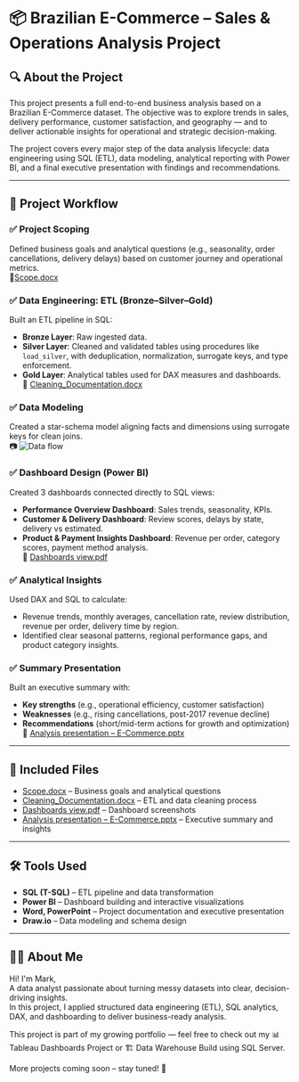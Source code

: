 # 📦 Brazilian E-Commerce – Sales & Operations Analysis Project

## 🔍 About the Project  
This project presents a full end-to-end business analysis based on a Brazilian E-Commerce dataset. The objective was to explore trends in sales, delivery performance, customer satisfaction, and geography — and to deliver actionable insights for operational and strategic decision-making.

The project covers every major step of the data analysis lifecycle: data engineering using SQL (ETL), data modeling, analytical reporting with Power BI, and a final executive presentation with findings and recommendations.

---

## 🧩 Project Workflow

### ✅ Project Scoping  
Defined business goals and analytical questions (e.g., seasonality, order cancellations, delivery delays) based on customer journey and operational metrics.  
📄[Scope.docx](https://github.com/user-attachments/files/21101792/Scope.docx)


### ✅ Data Engineering: ETL (Bronze–Silver–Gold)  
Built an ETL pipeline in SQL:
- **Bronze Layer**: Raw ingested data.
- **Silver Layer**: Cleaned and validated tables using procedures like `load_silver`, with deduplication, normalization, surrogate keys, and type enforcement.  
- **Gold Layer**: Analytical tables used for DAX measures and dashboards.  
📄 [Cleaning_Documentation.docx](https://github.com/user-attachments/files/21101819/Cleaning_Documentation.docx)


### ✅ Data Modeling  
Created a star-schema model aligning facts and dimensions using surrogate keys for clean joins.  
📷 ![Data flow](https://github.com/user-attachments/assets/4e873278-3a49-4bf7-8cd5-bc29e5cca3cd)


### ✅ Dashboard Design (Power BI)  
Created 3 dashboards connected directly to SQL views:
- **Performance Overview Dashboard**: Sales trends, seasonality, KPIs.
- **Customer & Delivery Dashboard**: Review scores, delays by state, delivery vs estimated.
- **Product & Payment Insights Dashboard**: Revenue per order, category scores, payment method analysis.  
📄 [Dashboards view.pdf](https://github.com/user-attachments/files/21101826/Dashboards.view.pdf)


### ✅ Analytical Insights  
Used DAX and SQL to calculate:
- Revenue trends, monthly averages, cancellation rate, review distribution, revenue per order, delivery time by region.
- Identified clear seasonal patterns, regional performance gaps, and product category insights.

### ✅ Summary Presentation  
Built an executive summary with:
- **Key strengths** (e.g., operational efficiency, customer satisfaction)
- **Weaknesses** (e.g., rising cancellations, post-2017 revenue decline)
- **Recommendations** (short/mid-term actions for growth and optimization)  
📄 [Analysis presentation – E-Commerce.pptx](https://github.com/user-attachments/files/21101830/Analysis.presentation.E-Commerce.pptx)


---

## 📁 Included Files

- [Scope.docx](https://github.com/user-attachments/files/21101792/Scope.docx) – Business goals and analytical questions  
- [Cleaning_Documentation.docx](https://github.com/user-attachments/files/21101819/Cleaning_Documentation.docx) – ETL and data cleaning process  
- [Dashboards view.pdf](https://github.com/user-attachments/files/21101826/Dashboards.view.pdf) – Dashboard screenshots  
- [Analysis presentation – E-Commerce.pptx](https://github.com/user-attachments/files/21101830/Analysis.presentation.E-Commerce.pptx) – Executive summary and insights  

---

## 🛠 Tools Used

- **SQL (T-SQL)** – ETL pipeline and data transformation  
- **Power BI** – Dashboard building and interactive visualizations  
- **Word, PowerPoint** – Project documentation and executive presentation  
- **Draw.io** – Data modeling and schema design  

---

## 👨‍💻 About Me

Hi! I'm Mark,  
A data analyst passionate about turning messy datasets into clear, decision-driving insights.  
In this project, I applied structured data engineering (ETL), SQL analytics, DAX, and dashboarding to deliver business-ready analysis.

This project is part of my growing portfolio — feel free to check out my 📊 Tableau Dashboards Project or 🏗 Data Warehouse Build using SQL Server.

More projects coming soon – stay tuned! 🚀

